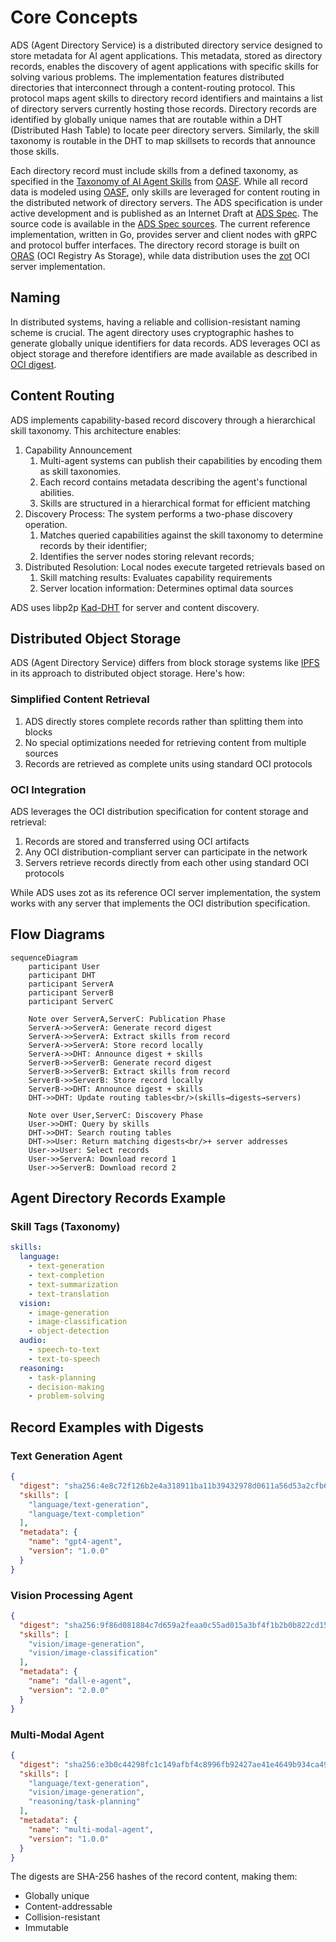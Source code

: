 # Core Concepts

ADS (Agent Directory Service) is a distributed directory service designed to
store metadata for AI agent applications. This metadata, stored as directory
records, enables the discovery of agent applications with specific skills for
solving various problems.
The implementation features distributed directories that interconnect through a
content-routing protocol. This protocol maps agent skills to directory record
identifiers and maintains a list of directory servers currently hosting those
records.
Directory records are identified by globally unique names that are routable
within a DHT (Distributed Hash Table) to locate peer directory servers.
Similarly, the skill taxonomy is routable in the DHT to map skillsets to records
that announce those skills.

Each directory record must include skills from a defined taxonomy, as specified
in the [Taxonomy of AI Agent Skills](oasf-taxonomy.md) from [OASF](oasf.md).
While all record data is modeled using [OASF](oasf.md), only skills are
leveraged for content routing in the distributed network of directory servers.
The ADS specification is under active development and is published as an
Internet Draft at [ADS Spec](https://spec.dir.agntcy.org). The source code is
available in the [ADS Spec sources](https://github.com/agntcy).
The current reference implementation, written in Go, provides server and client
nodes with gRPC and protocol buffer interfaces. The directory record storage is
built on [ORAS](https://oras.land) (OCI Registry As Storage), while data
distribution uses the [zot](https://zotregistry.dev) OCI server implementation.

## Naming

In distributed systems, having a reliable and collision-resistant naming scheme
is crucial. The agent directory uses cryptographic hashes to generate globally
unique identifiers for data records.
ADS leverages OCI as object storage and therefore identifiers are made available
as described in [OCI digest](https://github.com/opencontainers/image-spec/blob/main/descriptor.md#digests).

## Content Routing

ADS implements capability-based record discovery through a hierarchical skill
taxonomy. This architecture enables:

1. Capability Announcement
   1. Multi-agent systems can publish their capabilities by encoding them as
      skill taxonomies.
   2. Each record contains metadata describing the agent's functional abilities.
   3. Skills are structured in a hierarchical format for efficient matching
2. Discovery Process: The system performs a two-phase discovery operation.
   1. Matches queried capabilities against the skill taxonomy to determine
      records by their identifier;
   2. Identifies the server nodes storing relevant records;
3. Distributed Resolution: Local nodes execute targeted retrievals based on
   1. Skill matching results: Evaluates capability requirements
   2. Server location information: Determines optimal data sources

ADS uses libp2p [Kad-DHT](https://docs.libp2p.io/concepts/discovery-routing/kaddht/)
for server and content discovery.

## Distributed Object Storage

ADS (Agent Directory Service) differs from block storage systems like
[IPFS](https://ipfs.tech/) in its approach to distributed object storage. Here's
how:

### Simplified Content Retrieval

1. ADS directly stores complete records rather than splitting them into blocks
2. No special optimizations needed for retrieving content from multiple sources
3. Records are retrieved as complete units using standard OCI protocols

### OCI Integration

ADS leverages the OCI distribution specification for content storage and retrieval:

1. Records are stored and transferred using OCI artifacts
2. Any OCI distribution-compliant server can participate in the network
3. Servers retrieve records directly from each other using standard OCI protocols

While ADS uses zot as its reference OCI server implementation, the system works
with any server that implements the OCI distribution specification.

## Flow Diagrams

```mermaid
sequenceDiagram
    participant User
    participant DHT
    participant ServerA
    participant ServerB
    participant ServerC

    Note over ServerA,ServerC: Publication Phase
    ServerA->>ServerA: Generate record digest
    ServerA->>ServerA: Extract skills from record
    ServerA->>ServerA: Store record locally
    ServerA->>DHT: Announce digest + skills
    ServerB->>ServerB: Generate record digest
    ServerB->>ServerB: Extract skills from record
    ServerB->>ServerB: Store record locally
    ServerB->>DHT: Announce digest + skills
    DHT->>DHT: Update routing tables<br/>(skills→digests→servers)

    Note over User,ServerC: Discovery Phase
    User->>DHT: Query by skills
    DHT->>DHT: Search routing tables
    DHT->>User: Return matching digests<br/>+ server addresses
    User->>User: Select records
    User->>ServerA: Download record 1
    User->>ServerB: Download record 2
```


## Agent Directory Records Example

### Skill Tags (Taxonomy)
```yaml
skills:
  language:
    - text-generation
    - text-completion
    - text-summarization
    - text-translation
  vision:
    - image-generation
    - image-classification
    - object-detection
  audio:
    - speech-to-text
    - text-to-speech
  reasoning:
    - task-planning
    - decision-making
    - problem-solving
```

## Record Examples with Digests

### Text Generation Agent
```json
{
  "digest": "sha256:4e8c72f126b2e4a318911ba11b39432978d0611a56d53a2cfb6fdb42853df0e2",
  "skills": [
    "language/text-generation",
    "language/text-completion"
  ],
  "metadata": {
    "name": "gpt4-agent",
    "version": "1.0.0"
  }
}
```

### Vision Processing Agent
```json
{
  "digest": "sha256:9f86d081884c7d659a2feaa0c55ad015a3bf4f1b2b0b822cd15d6c15b0f00a08",
  "skills": [
    "vision/image-generation",
    "vision/image-classification"
  ],
  "metadata": {
    "name": "dall-e-agent",
    "version": "2.0.0"
  }
}
```

### Multi-Modal Agent
```json
{
  "digest": "sha256:e3b0c44298fc1c149afbf4c8996fb92427ae41e4649b934ca495991b7852b855",
  "skills": [
    "language/text-generation",
    "vision/image-generation",
    "reasoning/task-planning"
  ],
  "metadata": {
    "name": "multi-modal-agent",
    "version": "1.0.0"
  }
}
```

The digests are SHA-256 hashes of the record content, making them:
- Globally unique
- Content-addressable
- Collision-resistant
- Immutable
